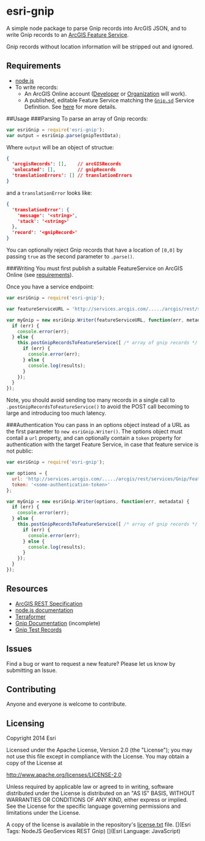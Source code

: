 esri-gnip
=========

A simple node package to parse Gnip records into ArcGIS JSON, and to write Gnip records to an [ArcGIS Feature Service](http://resources.arcgis.com/en/help/arcgis-rest-api/#/Feature_Service/02r3000000z2000000/).

Gnip records without location information will be stripped out and ignored.

## Requirements
* [node.js](http://nodejs.org)
* To write records:
    * An ArcGIS Online account ([Developer](https://developers.arcgis.com/en/) or [Organization](http://www.arcgis.com/home/) will work).
    * A published, editable Feature Service matching the [`Gnip.sd`](Gnip.sd) Service Definition. See [here](http://doc.arcgis.com/en/arcgis-online/share-maps/add-items.htm#ESRI_SECTION1_FFA71B14C6EE459B8E1BEBC8100010DF) for more details.

##Usage
###Parsing
To parse an array of Gnip records:

``` JavaScript
var esriGnip = require('esri-gnip');
var output = esriGnip.parse(gnipTestData);
```

Where `output` will be an object of structue:

``` JSON
{
  'arcgisRecords': [],    // arcGISRecords
  'unlocated': [],        // gnipRecords
  'translationErrors': [] // translationErrors
}
```

and a `translationError` looks like:

``` JSON
{
  'translationError': { 
    'message': '<string>', 
    'stack': '<string>'
  },
  'record': '<gnipRecord>'
}
```

You can optionally reject Gnip records that have a location of `[0,0]` by passing `true` as the second parameter to `.parse()`.

###Writing
You must first publish a suitable FeatureService on ArcGIS Online (see [requirements](#Requirements)).

Once you have a service endpoint:

``` JavaScript
var esriGnip = require('esri-gnip');

var featureServiceURL = 'http://services.arcgis.com/...../arcgis/rest/services/Gnip/FeatureServer/0';

var myGnip = new esriGnip.Writer(featureServiceURL, function(err, metadata) {
  if (err) {
    console.error(err);
  } else {
    this.postGnipRecordsToFeatureService([ /* array of gnip records */ ], function(err, results) {
      if (err) {
        console.error(err);
      } else {
        console.log(results);
      }
    });
  }
});
```

Note, you should avoid sending too many records in a single call to `.postGnipRecordsToFeatureService()` to avoid the POST call becoming to large and introducing too much latency.

###Authentication
You can pass in an options object instead of a URL as the first parameter to `new esriGnip.Writer()`. The options object must contail a `url` property, and can optionally contain a `token` property for authentication with the target Feature Service, in case that feature service is not public:

``` JavaScript
var esriGnip = require('esri-gnip');

var options = {
  url: 'http://services.arcgis.com/...../arcgis/rest/services/Gnip/FeatureServer/0',
  token: '<some-authentication-token>'
};

var myGnip = new esriGnip.Writer(options, function(err, metadata) {
  if (err) {
    console.error(err);
  } else {
    this.postGnipRecordsToFeatureService([ /* array of gnip records */ ], function(err, results) {
      if (err) {
        console.error(err);
      } else {
        console.log(results);
      }
    });
  }
});
```

## Resources

* [ArcGIS REST Specification](http://resources.arcgis.com/en/help/arcgis-rest-api/)
* [node.js documentation](http://nodejs.org/api/)
* [Terraformer](https://github.com/esri/terraformer)
* [Gnip Documentation](http://support.gnip.com/sources/twitter/data_format.html) (incomplete)
* [Gnip Test Records](test/gniptest.json)

## Issues

Find a bug or want to request a new feature?  Please let us know by submitting an Issue.

## Contributing

Anyone and everyone is welcome to contribute. 

## Licensing
Copyright 2014 Esri

Licensed under the Apache License, Version 2.0 (the "License");
you may not use this file except in compliance with the License.
You may obtain a copy of the License at

   http://www.apache.org/licenses/LICENSE-2.0

Unless required by applicable law or agreed to in writing, software
distributed under the License is distributed on an "AS IS" BASIS,
WITHOUT WARRANTIES OR CONDITIONS OF ANY KIND, either express or implied.
See the License for the specific language governing permissions and
limitations under the License.

A copy of the license is available in the repository's [license.txt](license.txt) file.
[](Esri Tags: NodeJS GeoServices REST Gnip)
[](Esri Language: JavaScript)
